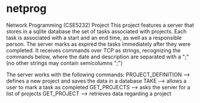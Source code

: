 # netprog
Network Programming (CSE5232) Project
This project features a server that stores in a sqlite database the set of tasks associated with projects. 
Each task is associated with a start and an end time, as well as a responsible person. 
The server marks as expired the tasks immediately after they were completed. 
It receives commands over TCP as strings, recognizing the commands below, 
where the date and description are separated with a ";" (no other strings may contain semicolumns ";")

The server works with the following commands:
PROJECT_DEFINITION  --> defines a new project and saves the data in a database
TAKE                --> allows a user to mark a task as completed
GET_PROJECTS        --> asks the server for a list of projects
GET_PROJECT         --> retrieves data regarding a project

